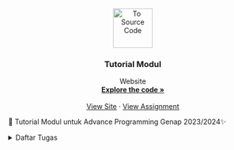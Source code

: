 <a name="readme-top"></a>

<br />
<div align="center">
  <a href="https://github.com/SamuelTanielM/eshop">
    <img src="pictures/logo_hae.png" alt="To Source Code" width="80" height="80">
  </a>

<h3 align="center">Tutorial Modul</h3>

  <p align="center">
    Website
    <br />
    <a href="https://github.com/SamuelTanielM/eshop"><strong>Explore the code »</strong></a>
    <br />
    <br />
    <a href="https://eshop-samuelt-adpro.koyeb.app">View Site</a>
    ·
    <a href="https://scele.cs.ui.ac.id/course/view.php?id=3747">View Assignment</a>
  </p>
</div>


🏪 Tutorial Modul untuk Advance Programming Genap 2023/2024✨
<details>
  <summary>Daftar Tugas</summary>
  <ol>
      
<hr>
      <details>
      <summary><a href="#tugas-2">Tutorial / Module 1 | ⭐ Coding Standards</a></summary>

<hr>
<hr>
<!-- #TODO:>>>:TODO:>>>:TODO:>>>:TODO:>>>:TODO:>>>:TODO:>>>:TODO:>>>:TODO:>>>:TODO:>>>:TODO:>>>:TODO:>>>:TODO:>>>:TODO:>>>:TODO:>>>:TODO:>>>:TODO:>>>:TODO:>>>:TODO:>>>:TODO:>>>:TODO:>>>:TODO:>>>:TODO:>>>:TODO:>>>:TODO:>>>:TODO:>>>:TODO:>>>:TODO:>>>:TODO:>>>:TODO:>>>:TODO:>>>:TODO:>>>: TABLE OF CONTENTS -->
<h3 align="center">Tutorial / Module 1 | ⭐ Coding Standards</h3>   

<a name="tugas-9"></a>
<details>
<summary>Table of Contents</summary>
<ol>
  <li>
    <a href="#reflection-1-1">Reflection 1</a>
  </li>
  <li>
    <a href="#reflection-1-2">Reflection 2</a>
  </li>

</ol>
</details>



<!-- ABOUT THE PROJECT -->
<a name="reflection-1-1"></a>
## Reflection 1

You already implemented two new features using Spring Boot. Check again your source code and evaluate the coding standards that you have learned in this module. Write clean code principles and secure coding practices that have been applied to your code.  If you find any mistake in your source code, please explain how to improve your code. Please write your reflection inside the repository's README.md file.

(mohon maaf kalau Inggris saya jelek) I've learned that the module for this project provides a good basis for coding practices and clean code principles. Following the module and its style of coding, I've improved in noticing and connecting the relationship between files. Albeit, I still found it pretty inconvenient to create many files and track or change them when there's a problem occurred. Not only that, the IDE is new to me, and it's challenging to get used to since it doesn't have a good display, missing shortcuts, and lag. So I have to just get used to it first, then realize it provides much more than VS Code, it tells where the problems are in different files easily. 

Since clean code principles are somewhat dependent on a programmer's preference, I don't think it matches my way of reading the lines from the code. I usually use a highlight extension in VSCode, which highlights the comments and important codes to easily help me read it, making it easy to create long lines of code without getting confused, but since this is a learning opportunity, I'll try my best to suit myself coding using the principles.


<p align="right">(<a href="#readme-top">back to top</a>)</p>

<hr>

<!-- ABOUT THE PROJECT -->
<a name="reflection-1-2"></a>
## Reflection 2

1. After writing the unit test, how do you feel? How many unit tests should be made in a class? How to make sure that our unit tests are enough to verify our program? It would be good if you learned about code coverage. Code coverage is a metric that can help you understand how much of your source is tested. If you have 100% code coverage, does that mean your code has no bugs or errors? 

I think the tests are more required in more complex projects. The tests in my program don't differ from testing it manually rendering it useless and less efficient, but I can see that once the project gets more complex, the tests will be very helpful. 

To make sure that the unit tests are enough to verify the program is by trying out many different situations that the program is not intended to, therefore, you can easily find bugs and errors. It doesn't mean that code has no bugs or errors if it has 100% code coverage, there are many ways to break the code from what the code can handle. Although, if it's a simple project, maybe it could have no bugs or errors, but there may be errors or bugs that haven't been found or known to cause yet.

2. Suppose that after writing the CreateProductFunctionalTest.java along with the corresponding test case, you were asked to create another functional test suite that verifies the number of items in the product list. You decided to create a new Java class similar to the prior functional test suites with the same setup procedures and instance variables. What do you think about the cleanliness of the code of the new functional test suite? Will the new code reduce the code quality? Identify the potential clean code issues, explain the reasons, and suggest possible improvements to make the code cleaner! Please write your reflection inside the repository's README.md file.

I think it will clutter the test files too much, if you need to create a new file only for several items especially if you keep track of the number of items, creating the program in the same file can be better. For example, after creating the product, add another test if the number of items is increased or not and verify it. Creating the same setup procedures and instance variables for every test in the future could potentially slow down the time it took to test the project. 

The cleanliness of the code will probably look good, but navigating the projects with other codes will be hard. The new code wouldn't reduce the code quality, since it has the same setup, perhaps if the setup before is already bad, then it will be bad, but if it's good, then probably not. If we're talking about the test file quality then probably yes, but ultimately not, since it can provide for future tests that can be created or occur with relatable problems. The potential clean code issues are the new functional test is not as good as the prior, it doesn't provide readability of the code, efficiency while maintaining trackability, and many more. 

The possible improvements are as such:
- make sure the code is readable for everyone, especially on the team
- it is trackable for any potential problems that may occur
- efficient with the code
- if the test can be run in the same file as another test and can cut down the time, then it's probably better to create it in the same file


<p align="right">(<a href="#readme-top">back to top</a>)</p>

<hr>


</details>

<hr>
      <details>
      <summary><a href="#tugas-2">Tutorial / Module 2 | ⭐ CI/CD</a></summary>

<hr>
<hr>
<!-- #TODO:>>>:TODO:>>>:TODO:>>>:TODO:>>>:TODO:>>>:TODO:>>>:TODO:>>>:TODO:>>>:TODO:>>>:TODO:>>>:TODO:>>>:TODO:>>>:TODO:>>>:TODO:>>>:TODO:>>>:TODO:>>>:TODO:>>>:TODO:>>>:TODO:>>>:TODO:>>>:TODO:>>>:TODO:>>>:TODO:>>>:TODO:>>>:TODO:>>>:TODO:>>>:TODO:>>>:TODO:>>>:TODO:>>>:TODO:>>>:TODO:>>>: TABLE OF CONTENTS -->
<h3 align="center">Refleksi Module 2 | ⭐ CI/CD</h3>   

<a name="tugas-9"></a>
<details>
<summary>Table of Contents</summary>
<ol>
  <li>
    <a href="#code-quality">Code quality issue(s)</a>
  </li>
  <li>
    <a href="#ci-cd">Met the definition of Continuous Integration and Continuous Deployment</a>
  </li>
  <li>
    <a href="#bonus">Met the definition of Continuous Integration and Continuous Deployment</a>
  </li>

</ol>
</details>



<!-- ABOUT THE PROJECT -->
<a name="code-quality"></a>
## Code quality issue(s)

List the code quality issue(s) that you fixed during the exercise and explain your strategy on fixing them!

- Unused import 'org.springframework.boot.test.mock.mockito.MockBean'


  ada banyak dalam file yang mengimport library dan tidak digunakan, solusinya saya kunjungi setiap file dan menghilangan setiap library yang tidak digunakan sehingga ketika dimerge ke main sudah hilang masalah tersebut, dengan demikian unused import tersebut mengurangi beban import library pada setiap kode

- Document empty method body

  terdapat method yang tidak ada penjelasan saya tambahkan comment untuk menjelaskan fungsinya sehingga menghindari fungsi yang tidak memiliki penjelasan dan kedepannya dapat digunakan oleh pengguna lain dengan mudah dan dapat dimengerti

- Position literals first in String comparisons

  mengerti apa maksudnya dan tujuannya untuk menghindari nullpointerexception, dan mengganti setiap masalah tersebut 
dari
if (columns.size() > 0 && columns.get(0).getText().equals("Product Name"))

  menjadi

  if (columns.size() > 0 && "Product Name".equals(columns.get(0).getText()))

- Unnecessary modifier 'public' on method 'delete': the method is declared in an interface type

  dengan menghilangkan segala public pada tiap method create, findall, delete, findbyid, dan update, sehingga lebih baik kodenya

- The JUnit 5 test method name 'delete_ShouldReturnDeletedProduct' doesn't match '[a-z][a-zA-Z0-9]*'

  dengan mengganti semua yang tidak camel case mengikuti camel case

- Substitute calls to size() == 0 (or size() != 0, size() > 0, size() < 1) with calls to isEmpty()
  
  mengganti size > 0 dengan !empty

<p align="right">(<a href="#readme-top">back to top</a>)</p>

<hr>

<a name="ci-cd"></a>
## Met the definition of Continuous Integration and Continuous Deployment

Look at your CI/CD workflows (GitHub)/pipelines (GitLab). Do you think the current implementation has met the definition of Continuous Integration and Continuous Deployment? Explain the reasons (minimum 3 sentences)!

Workflows CI/CD yang digunakan pada kode saya yaitu PMD (Project Mess Detector) untuk menganalisis basis kode untuk potensi masalah dan mematuhi code conventions, supaya kodenya saya efektif dalam hal maintainabilitas dan kejelasan.

Selain itu, dengan mengikuti modul saya telah menerapkan Scorecard supply chain analysis tool untuk mengevaluasi dan mengoptimalkan proses proses supply chain, sehingga dari data yang terkumpul saya bisa meningkatkan efisiensi dan mengurangi cost.

Dalam bagian CD, saya juga telah mendeploy aplikasi saya di Koyeb, yang memungkinkan skalabilitas dan ketersediaan yang lancar. CI/CD ini dikonfigurasi untuk memantau cabang master, secara otomatis memicu build, testing, dan juga deployment ketika ada perubahan kode. Sehingga kode sudah aman dan dideploy dengan mulus. [Link Deployment](https://eshop-samuelt-adpro.koyeb.app)

Dengan demikian, implementasi CI/CD saya, dikombinasikan dengan alat-alat seperti PMD, Scorecard, dan deployment di Koyeb, memungkinkan saya untuk mempertahankan tingkat kualitas kode yang tinggi, mengoptimalkan proses supply chain, dan menghasilkan aplikasi yang terus menerus bagus kedepannya.


<p align="right">(<a href="#readme-top">back to top</a>)</p>

<hr>

<a name="bonus"></a>
## Bonus

Code coverage saya gunakan https://github.com/marketplace/actions/jacoco-reporter

dan dapat dicek pada [Github Action](https://github.com/SamuelTanielM/tutorial-1/actions/runs/7900930327/job/21563618793) 

<p align="right">(<a href="#readme-top">back to top</a>)</p>

<hr>


</details>

<hr>
      <details>
      <summary><a href="#tugas-2">Tutorial / Module 3 | ⭐ OO Principles & Software Maintainability</a></summary>

<hr>
<hr>
<!-- #TODO:>>>:TODO:>>>:TODO:>>>:TODO:>>>:TODO:>>>:TODO:>>>:TODO:>>>:TODO:>>>:TODO:>>>:TODO:>>>:TODO:>>>:TODO:>>>:TODO:>>>:TODO:>>>:TODO:>>>:TODO:>>>:TODO:>>>:TODO:>>>:TODO:>>>:TODO:>>>:TODO:>>>:TODO:>>>:TODO:>>>:TODO:>>>:TODO:>>>:TODO:>>>:TODO:>>>:TODO:>>>:TODO:>>>:TODO:>>>:TODO:>>>: TABLE OF CONTENTS -->
<h3 align="center">Reflection ⭐ OO Principles & Software Maintainability</h3>   

<a name="tugas-9"></a>
<details>
<summary>Table of Contents</summary>
<ol>
  <li>
    <a href="#principles">Principles applied to project</a>
  </li>
  <li>
    <a href="#benefits">Benefits of applying SOLID principles and example</a>
  </li>
  <li>
    <a href="#disadvantages">Disadvantages if you do not apply SOLID principles to your project and example</a>
  </li>

</ol>
</details>



<!-- ABOUT THE PROJECT -->
<a name="principles"></a>
## Principles applied to project

- Separation of Concerns:

  memisahkan kelas-kelas Car dan Product ke dalam file-file terpisah, membantu pemeliharaan dan kejelasan dengan memfokuskan pada fungsionalitas tertentu di setiap file.

- Interface Segregation Principle (ISP): 

  implementasikan interface CarRepository dan ProductRepository, untuk bergantung hanya pada metode-metode yang digunakan, supaya fleksibilitas dan skalabilitas.

- Single Responsibility Principle (SRP): 

  setiap kelas dalam proyek memiliki satu tanggung jawab saja, seperti operasi akses data untuk repository dan definisi model untuk kelas-kelas Car dan Product.

- Open/Closed Principle (OCP): 

  mengkode ke interface (CarRepository dan ProductRepository), proyek terbuka untuk perluasan melalui penambahan implementasi baru sementara tertutup untuk modifikasi pada kode yang sudah ada.

<p align="right">(<a href="#readme-top">back to top</a>)</p>

<hr>

<!-- ABOUT THE PROJECT -->
<a name="benefits"></a>
## Benefits of applying SOLID principles and example

- Pemeliharaan: 

  SRP seperti pada nomor sebelumnya membuat lebih mudah memahami, memperbarui, dan memelihara program. Sehingga pas kita mau buat fitur baru perlu ditambahkan ke CarRepository, kita dapat fokus hanya pada memodifikasi kelas tersebut tanpa memengaruhi bagian lain

- Fleksibilitas: 

  implementasi interface dan mematuhi ISP memungkinkan untuk pertukaran implementasi dengan mudah. Misalnya, jika mekanisme penyimpanan data untuk Car perlu diubah, hanya implementasi CarRepository yang perlu dimodifikasi, sementara bagian lain dari tidak terpengaruh.

- Testabilitas: 

  Mengiktui prinicple SRP dan pemisahan tanggung jawab, komponen-komponen individu dari sistem menjadi lebih mudah diuji. Misalnya, unit test dapat ditulis khusus untuk implementasi CarRepository atau ProductRepository tanpa perlu menguji seluruh sistem.

<p align="right">(<a href="#readme-top">back to top</a>)</p>

<hr>

<!-- ABOUT THE PROJECT -->
<a name="disadvantages"></a>
## Disadvantages if you do not apply SOLID principles to your project and example

- Duplikasi Kode: 

  Jika kita tidak mengiktu principle SRP, program dapat menjadi bengkak dan berisi kode yang berlogika sama/duplikat. Misalnya, jika ada kode untuk ngakses data tapi tersebar di berbagai file lain daripada terpusat di repository, jadi redundant karena banyak serupa diulangi di banyak file lain.

- Keterikatan yang Ketat: 

  kalau tidak mengikuti OCP dan DIP dapat menyebabkan dependent yang ketat antara file-file yang berbeda dari sistem. Misalnya, jika kelas-kelas langsung bergantung pada implementasi konkret daripada abstraksi, membuat perubahan pada satu bagian dari sistem mungkin memerlukan modifikasi pada beberapa bagian lain, sehingga jadi sulit di maintain.

- Kesulitan dalam Skalabilitas: 

  tanpa mematuhi ISP, menambahkan fungsionalitas baru ke file-file yang sudah ada mungkin memerlukan modifikasi pada interface dan implementasinya, memengaruhi bagian lain dari sistem. Misalnya, jika sebuah kelas mengimplementasikan interface yang besar dengan banyak metode, menambahkan metode baru ke antarmuka tersebut mungkin memaksa semua kelas yang mengimplementasikannya untuk memberikan implementasi, bahkan jika mereka tidak membutuhkannya. Hal ini dapat menyebabkan perubahan kode yang tidak perlu dan potensi bug.

<p align="right">(<a href="#readme-top">back to top</a>)</p>

<hr>


</details>

<hr>
      <details>
      <summary><a href="#tugas-2">Tutorial / Module 4 | ⭐ TDD & RefactoringURL</a></summary>

<hr>
<hr>
<!-- #TODO:>>>:TODO:>>>:TODO:>>>:TODO:>>>:TODO:>>>:TODO:>>>:TODO:>>>:TODO:>>>:TODO:>>>:TODO:>>>:TODO:>>>:TODO:>>>:TODO:>>>:TODO:>>>:TODO:>>>:TODO:>>>:TODO:>>>:TODO:>>>:TODO:>>>:TODO:>>>:TODO:>>>:TODO:>>>:TODO:>>>:TODO:>>>:TODO:>>>:TODO:>>>:TODO:>>>:TODO:>>>:TODO:>>>:TODO:>>>:TODO:>>>: TABLE OF CONTENTS -->
<h3 align="center">Reflection TDD & RefactoringURL</h3>   

<a name="tugas-4"></a>
<details>
<summary>Table of Contents</summary>
<ol>
  <li>
    <a href="#TDD-flow">TDD flow is useful enough or not</a>
  </li>
  <li>
    <a href="#FIRST">successfully followed F.I.R.S.T. principle or not.</a>
  </li>
</ol>
</details>



<!-- ABOUT THE PROJECT -->
<a name="TDD-flow"></a>
> Reflect based on Percival (2017) proposed self-reflective questions (in “Principles and Best Practice of Testing” submodule, chapter “Evaluating Your Testing Objectives”), whether this TDD flow is useful enough for you or not. If not, explain things that you need to do next time you make more tests.

Menurut pandangan saya, pengembangan berbasis Test-Driven Development (TDD) sangat bermanfaat. Hal ini dikarenakan adanya

- Evaluasi Kebutuhan Pengujian: harus memastikan bahwa sistem telah sepenuhnya memahami kebutuhan pengujian sebelum mulai mengimplementasikan kode. membantu sekali dalam menentukan kasus uji yang tepat dan memastikan bahwa semua kasus uji yang diperlukan telah ditangani. 
- Refleksi Terhadap Desain Kode: Dengan adanya ini dapat menghindari masalah yang mungkin ada dari segi prinsip-prinsip desain 
- Penambahan Pengujian Unit: semua bagian kode tercakup oleh pengujian unit yang sesuai. Ini memastikan bahwa kodenya dapat dipercaya dan mudah untuk dipelihara. 
- Integrasi dan Pengujian End-to-End: memastikan bahwa kode saya diuji secara menyeluruh melalui pengujian integrasi dan end-to-end supaya pasti sistemnya berfungsi dengan baik saat digabungkan.

<p align="right">(<a href="#readme-top">back to top</a>)</p>

<hr>

<a name="FIRST"></a>
> You have created unit tests in Tutorial. Now reflect whether your tests have successfully followed F.I.R.S.T. principle or not. If not, explain things that you need to do the next time you create more tests.


Pada kasus pengujian yang telah saya lakukan, saya akan menilai apakah mereka mengikuti prinsip F.I.R.S.T.:

- Fast (Cepat): Dalam tes yang udah saya buat, saya sudah memastikan bahwa mereka berjalan dengan cepat dan efisien, tanpa waktu yang berlebihan. 
- Independent (Independen): Setiap tes sudah berdiri sendiri dan tidak bergantung pada hasil tes lainnya. 
- Repeatable (Dapat diulang): tes saya dapat diulang dan memberikan hasil yang konsisten setiap kali dijalankan. 
- Self-Validating (Memvalidasi diri): Dalam tes saya, hasilnya jelas dan mudah dipahami apakah tes tersebut lulus atau gagal. 
- Timely (Tepat waktu): Saya tidak menunda pengujian dan sudah mengintegrasikannya ke dalam siklus pengembangan secara teratur.

<p align="right">(<a href="#readme-top">back to top</a>)</p>

<hr>


</details>



<hr>
      <details>
      <summary><a href="#tugas-2">Tutorial / Module ? | ⭐ ?</a></summary>

<hr>
<hr>
<!-- #TODO:>>>:TODO:>>>:TODO:>>>:TODO:>>>:TODO:>>>:TODO:>>>:TODO:>>>:TODO:>>>:TODO:>>>:TODO:>>>:TODO:>>>:TODO:>>>:TODO:>>>:TODO:>>>:TODO:>>>:TODO:>>>:TODO:>>>:TODO:>>>:TODO:>>>:TODO:>>>:TODO:>>>:TODO:>>>:TODO:>>>:TODO:>>>:TODO:>>>:TODO:>>>:TODO:>>>:TODO:>>>:TODO:>>>:TODO:>>>:TODO:>>>: TABLE OF CONTENTS -->
<h3 align="center">Tugas 9: Integrasi Layanan Web Django dengan Aplikasi Flutter</h3>   

<a name="tugas-9"></a>
<details>
<summary>Table of Contents</summary>
<ol>
  <li>
    <a href="#pengambilan-json">pengambilan data JSON tanpa membuat model terlebih dahulu</a>
  </li>
  <li>
    <a href="#cookie-request">fungsi dari CookieRequest dan mengapa instance CookieRequest perlu untuk dibagikan ke semua komponen di aplikasi Flutter</a>
  </li>
  <li>
    <a href="#mekanisme-fetch">mekanisme pengambilan data dari JSON hingga dapat ditampilkan pada Flutter</a>
  </li>
  <li>
    <a href="#mekanisme-auth">mekanisme autentikasi dari input data akun pada Flutter ke Django hingga selesainya proses autentikasi oleh Django dan tampilnya menu pada Flutter.</a>
  </li>
  <li>
    <a href="#widget-dipakai">widget yang kamu dipakai pada tugas ini</a>
  </li>

  <li>
    <a href="#checklist9">implementasi checklist</a>
  </li>

</ol>
</details>



<!-- ABOUT THE PROJECT -->
<a name="pengambilan-json"></a>
## pengambilan data JSON tanpa membuat model terlebih dahulu

bisa tetapi prosedur yang perlu dilakukan dalam memparsing

<p align="right">(<a href="#readme-top">back to top</a>)</p>

<hr>


</details>


  </ol>
</details>
